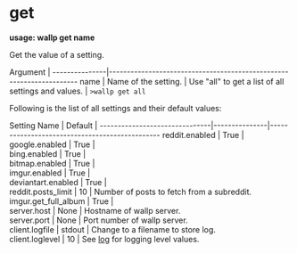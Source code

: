 # get

**usage: wallp get name**

Get the value of a setting.

 Argument	|
 ---------------|---------------------------------------------------------------------
 name		| Name of the setting.
		| Use "all" to get a list of all settings and values. 
		| `>wallp get all`


Following is the list of all settings and their default values:

 Setting Name			| Default	| 
 -------------------------------|---------------|-----------------------------------------------
 reddit.enabled			| True		| 						
 google.enabled			| True		|						
 bing.enabled			| True		|						
 bitmap.enabled			| True		|						
 imgur.enabled			| True		|						
 deviantart.enabled		| True		|						
 reddit.posts_limit		| 10		| Number of posts to fetch from a subreddit.	
 imgur.get_full_album		| True		|						
 server.host			| None		| Hostname of wallp server.			
 server.port			| None		| Port number of wallp server.			
 client.logfile			| stdout	| Change to a filename to store log.		
 client.loglevel		| 10		| See [log](log) for logging level values.		
 
